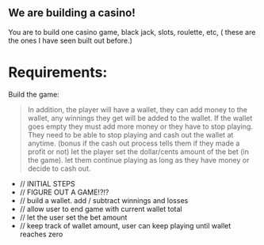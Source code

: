 ## We are building a casino!

You are to build one casino game, black jack, slots, roulette, etc, ( these are the ones I have seen built out before.)

# Requirements:

Build the game:
> In addition, the player will have a wallet, they can add money to the wallet, any winnings they get will be added to the wallet.
> If the wallet goes empty they must add more money or they have to stop playing.
> They need to be able to stop playing and cash out the wallet at anytime. (bonus if the cash out process tells them if they made a profit or not)
> let the player set the dollar/cents amount of the bet (in the game).
> let them continue playing as long as they have money or decide to cash out.


* // INITIAL STEPS
* // FIGURE OUT A GAME!?!?
* // build a wallet. add / subtract winnings and losses
* // allow user to end game with current wallet total
* // let the user set the bet amount
* // keep track of wallet amount, user can keep playing until wallet reaches zero
